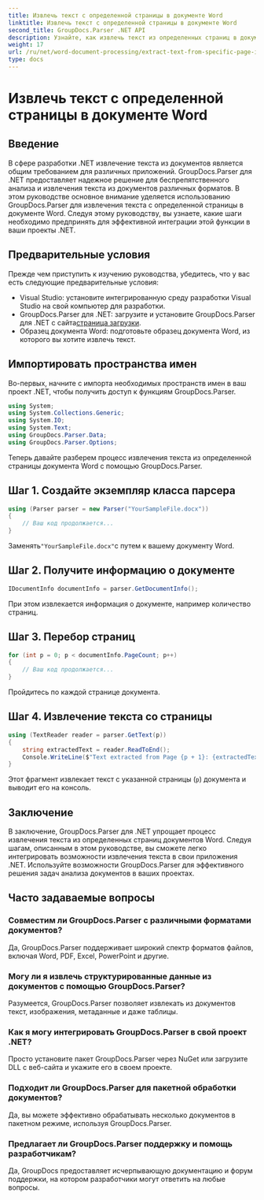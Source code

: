 ```yaml
---
title: Извлечь текст с определенной страницы в документе Word
linktitle: Извлечь текст с определенной страницы в документе Word
second_title: GroupDocs.Parser .NET API
description: Узнайте, как извлечь текст из определенных страниц в документах Word с помощью GroupDocs.Parser для .NET. Интегрируйте возможности извлечения текста в свою .NET.
weight: 17
url: /ru/net/word-document-processing/extract-text-from-specific-page-in-word-document/
type: docs
---
```

# Извлечь текст с определенной страницы в документе Word

## Введение
В сфере разработки .NET извлечение текста из документов является общим требованием для различных приложений. GroupDocs.Parser для .NET предоставляет надежное решение для беспрепятственного анализа и извлечения текста из документов различных форматов. В этом руководстве основное внимание уделяется использованию GroupDocs.Parser для извлечения текста с определенной страницы в документе Word. Следуя этому руководству, вы узнаете, какие шаги необходимо предпринять для эффективной интеграции этой функции в ваши проекты .NET.
## Предварительные условия
Прежде чем приступить к изучению руководства, убедитесь, что у вас есть следующие предварительные условия:
- Visual Studio: установите интегрированную среду разработки Visual Studio на свой компьютер для разработки.
-  GroupDocs.Parser для .NET: загрузите и установите GroupDocs.Parser для .NET с сайта[страница загрузки](https://releases.groupdocs.com/parser/net/).
- Образец документа Word: подготовьте образец документа Word, из которого вы хотите извлечь текст.

## Импортировать пространства имен
Во-первых, начните с импорта необходимых пространств имен в ваш проект .NET, чтобы получить доступ к функциям GroupDocs.Parser.
```csharp
using System;
using System.Collections.Generic;
using System.IO;
using System.Text;
using GroupDocs.Parser.Data;
using GroupDocs.Parser.Options;
```

Теперь давайте разберем процесс извлечения текста из определенной страницы документа Word с помощью GroupDocs.Parser.
## Шаг 1. Создайте экземпляр класса парсера
```csharp
using (Parser parser = new Parser("YourSampleFile.docx"))
{
    // Ваш код продолжается...
}
```
 Заменять`"YourSampleFile.docx"`с путем к вашему документу Word.
## Шаг 2. Получите информацию о документе
```csharp
IDocumentInfo documentInfo = parser.GetDocumentInfo();
```
При этом извлекается информация о документе, например количество страниц.
## Шаг 3. Перебор страниц
```csharp
for (int p = 0; p < documentInfo.PageCount; p++)
{
    // Ваш код продолжается...
}
```
Пройдитесь по каждой странице документа.
## Шаг 4. Извлечение текста со страницы
```csharp
using (TextReader reader = parser.GetText(p))
{
    string extractedText = reader.ReadToEnd();
    Console.WriteLine($"Text extracted from Page {p + 1}: {extractedText}");
}
```
Этот фрагмент извлекает текст с указанной страницы (`p`) документа и выводит его на консоль.

## Заключение
В заключение, GroupDocs.Parser для .NET упрощает процесс извлечения текста из определенных страниц документов Word. Следуя шагам, описанным в этом руководстве, вы сможете легко интегрировать возможности извлечения текста в свои приложения .NET. Используйте возможности GroupDocs.Parser для эффективного решения задач анализа документов в ваших проектах.

## Часто задаваемые вопросы
### Совместим ли GroupDocs.Parser с различными форматами документов?
Да, GroupDocs.Parser поддерживает широкий спектр форматов файлов, включая Word, PDF, Excel, PowerPoint и другие.
### Могу ли я извлечь структурированные данные из документов с помощью GroupDocs.Parser?
Разумеется, GroupDocs.Parser позволяет извлекать из документов текст, изображения, метаданные и даже таблицы.
### Как я могу интегрировать GroupDocs.Parser в свой проект .NET?
Просто установите пакет GroupDocs.Parser через NuGet или загрузите DLL с веб-сайта и укажите его в своем проекте.
### Подходит ли GroupDocs.Parser для пакетной обработки документов?
Да, вы можете эффективно обрабатывать несколько документов в пакетном режиме, используя GroupDocs.Parser.
### Предлагает ли GroupDocs.Parser поддержку и помощь разработчикам?
Да, GroupDocs предоставляет исчерпывающую документацию и форум поддержки, на котором разработчики могут ответить на любые вопросы.